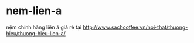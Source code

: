nem-lien-a
==========

nệm chính hãng liên á giá rẻ tại http://www.sachcoffee.vn/noi-that/thuong-hieu/thuong-hieu-lien-a/
